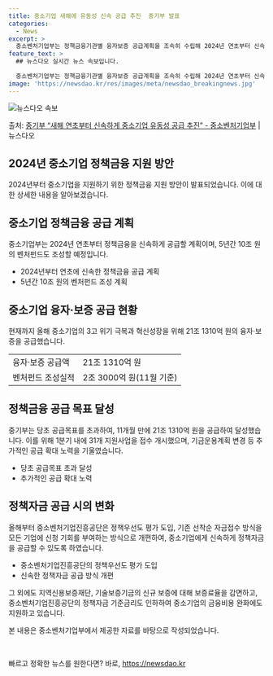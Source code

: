 ```yaml
---
title: 중소기업 새해에 유동성 신속 공급 추진  중기부 발표
categories:
  - News
excerpt: >
  중소벤처기업부는 정책금융기관별 융자보증 공급계획을 조속히 수립해 2024년 연초부터 신속하게 정책금융을 공급…
feature_text: >
  ## 뉴스다오 실시간 뉴스 속보입니다.

  중소벤처기업부는 정책금융기관별 융자보증 공급계획을 조속히 수립해 2024년 연초부터 신속하게 정책금융을 공급…
image: 'https://newsdao.kr/res/images/meta/newsdao_breakingnews.jpg'
---
```


![뉴스다오 속보](https://newsdao.kr/res/images/meta/newsdao_breakingnews.jpg)

<p>출처: <a href="https://newsdao.kr/2887" rel="dofollow">중기부 “새해 연초부터 신속하게 중소기업 유동성 공급 추진” - 중소벤처기업부</a> | 뉴스다오</p>

<h2 data-ke-size="size26">2024년 중소기업 정책금융 지원 방안</h2>
<p data-ke-size="size16">2024년부터 중소기업을 지원하기 위한 정책금융 지원 방안이 발표되었습니다. 이에 대한 상세한 내용을 알아보겠습니다.</p>

<h2 data-ke-size="size24">중소기업 정책금융 공급 계획</h2>
<p data-ke-size="size16">중소기업부는 2024년 연초부터 정책금융을 신속하게 공급할 계획이며, 5년간 10조 원의 벤처펀드도 조성할 예정입니다.</p>
<ul>
  <li>2024년부터 연초에 신속한 정책금융 공급 계획</li>
  <li>5년간 10조 원의 벤처펀드 조성 계획</li>
</ul>

<h2 data-ke-size="size24">중소기업 융자·보증 공급 현황</h2>
<p data-ke-size="size16">현재까지 올해 중소기업의 3고 위기 극복과 혁신성장을 위해 21조 1310억 원의 융자·보증을 공급했습니다.</p>
<table>
  <tr>
    <td>융자·보증 공급액</td>
    <td>21조 1310억 원</td>
  </tr>
  <tr>
    <td>벤처펀드 조성실적</td>
    <td>2조 3000억 원(11월 기준)</td>
  </tr>
</table>

<h2 data-ke-size="size24">정책금융 공급 목표 달성</h2>
<p data-ke-size="size16">중기부는 당초 공급목표를 초과하여, 11개월 만에 21조 1310억 원을 공급하여 달성했습니다. 이를 위해 1분기 내에 31개 지원사업을 접수 개시했으며, 기금운용계획 변경 등 추가적인 공급 확대 노력을 기울였습니다.</p>
<ul>
  <li>당초 공급목표 초과 달성</li>
  <li>추가적인 공급 확대 노력</li>
</ul>

<h2 data-ke-size="size24">정책자금 공급 시의 변화</h2>
<p data-ke-size="size16">올해부터 중소벤처기업진흥공단은 정책우선도 평가 도입, 기존 선착순 자금접수 방식을 모든 기업에 신청 기회를 부여하는 방식으로 개편하여, 중소기업에게 신속하게 정책자금을 공급할 수 있도록 하였습니다.</p>
<ul>
  <li>중소벤처기업진흥공단의 정책우선도 평가 도입</li>
  <li>신속한 정책자금 공급 방식 개편</li>
</ul>
<p data-ke-size="size16">그 외에도 지역신용보증재단, 기술보증기금의 신규 보증에 대해 보증료율을 감면하고, 중소벤처기업진흥공단의 정책자금 기준금리도 인하하여 중소기업의 금융비용 완화에도 지원하고 있습니다.</p>

<p data-ke-size="size16">본 내용은 중소벤처기업부에서 제공한 자료를 바탕으로 작성되었습니다.</p>
<p data-ke-size="size16">&nbsp;</p> 

빠르고 정확한 뉴스를 원한다면? 바로, <a href="https://newsdao.kr" rel="dofollow">https://newsdao.kr</a>


    
